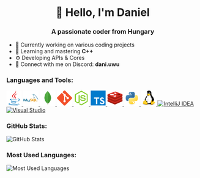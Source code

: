 <!-- Header Section -->
<h1 align="center">👋 Hello, I'm Daniel</h1>
<h3 align="center">A passionate coder from Hungary</h3>

<!-- About Me Section -->
- 🚀 Currently working on various coding projects
- 🌱 Learning and mastering **C++**
- ⚙ Developing APIs & Cores
- 💬 Connect with me on Discord: **dani.uwu**

<!-- Skills Section -->
<h3 align="left">Languages and Tools:</h3>
<p align="left">
  <a href="https://www.java.com" target="_blank">
    <img src="https://raw.githubusercontent.com/devicons/devicon/master/icons/java/java-original.svg" alt="Java" width="40" height="40"/>
  </a>
  <a href="https://www.mysql.com/" target="_blank">
    <img src="https://raw.githubusercontent.com/devicons/devicon/master/icons/mysql/mysql-original-wordmark.svg" alt="MySQL" width="40" height="40"/>
  </a>
  <a href="https://www.mongodb.com/" target="_blank">
    <img src="https://raw.githubusercontent.com/devicons/devicon/master/icons/mongodb/mongodb-original.svg" alt="MongoDB" width="40" height="40"/>
  </a>
  <a href="https://git-scm.com/" target="_blank">
    <img src="https://raw.githubusercontent.com/devicons/devicon/master/icons/git/git-original.svg" alt="Git" width="40" height="40"/>
  </a>
  <a href="https://nodejs.org/" target="_blank">
    <img src="https://raw.githubusercontent.com/devicons/devicon/master/icons/nodejs/nodejs-original.svg" alt="Node.js" width="40" height="40"/>
  </a>
  <a href="https://www.typescriptlang.org/" target="_blank">
    <img src="https://raw.githubusercontent.com/devicons/devicon/master/icons/typescript/typescript-original.svg" alt="TypeScript" width="40" height="40"/>
  </a>
  <a href="https://redis.io/" target="_blank">
    <img src="https://raw.githubusercontent.com/devicons/devicon/master/icons/redis/redis-original.svg" alt="Redis" width="40" height="40"/>
  </a>
  <a href="https://www.python.org/" target="_blank">
    <img src="https://raw.githubusercontent.com/devicons/devicon/master/icons/python/python-original.svg" alt="Python" width="40" height="40"/>
  </a>
  <a href="https://www.linux.org/" target="_blank">
    <img src="https://raw.githubusercontent.com/devicons/devicon/master/icons/linux/linux-original.svg" alt="Linux" width="40" height="40"/>
  </a>
  <a href="https://www.jetbrains.com/idea/" target="_blank">
    <img src="https://resources.jetbrains.com/storage/products/intellij-idea/img/meta/intellij-idea_logo_300x300.png" alt="IntelliJ IDEA" width="40" height="40"/>
  </a>
  <a href="https://visualstudio.microsoft.com/" target="_blank">
    <img src="https://upload.wikimedia.org/wikipedia/commons/thumb/c/cd/Visual_Studio_2017_Logo.svg/1200px-Visual_Studio_2017_Logo.svg.png" alt="Visual Studio" width="40" height="40"/>
  </a>
</p>

<!-- GitHub Stats Section -->
<h3 align="left">GitHub Stats:</h3>
<p align="left">
  <img src="https://github-readme-stats.vercel.app/api?username=dan66ika77&show_icons=true&theme=dark" alt="GitHub Stats"/>
</p>

<!-- Most Used Languages Section -->
<h3 align="left">Most Used Languages:</h3>
<p align="left">
  <img src="https://github-readme-stats.vercel.app/api/top-langs/?username=dan66ika77&layout=compact&theme=dark" alt="Most Used Languages"/>
</p>

